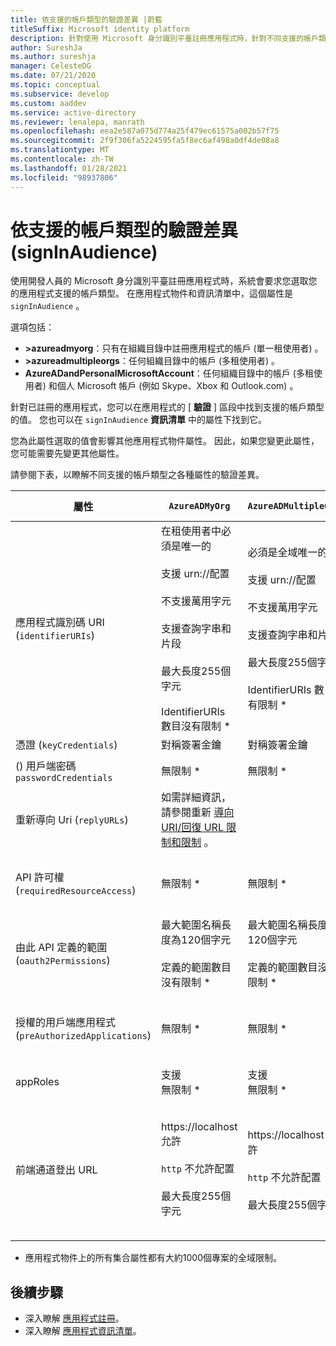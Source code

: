 ```yaml
---
title: 依支援的帳戶類型的驗證差異 |蔚藍
titleSuffix: Microsoft identity platform
description: 針對使用 Microsoft 身分識別平臺註冊應用程式時，針對不同支援的帳戶類型，瞭解各種屬性的驗證差異。
author: SureshJa
ms.author: sureshja
manager: CelesteDG
ms.date: 07/21/2020
ms.topic: conceptual
ms.subservice: develop
ms.custom: aaddev
ms.service: active-directory
ms.reviewer: lenalepa, manrath
ms.openlocfilehash: eea2e587a075d774a25f479ec61575a002b57f75
ms.sourcegitcommit: 2f9f306fa5224595fa5f8ec6af498a0df4de08a8
ms.translationtype: MT
ms.contentlocale: zh-TW
ms.lasthandoff: 01/28/2021
ms.locfileid: "98937806"
---
```

# <a name="validation-differences-by-supported-account-types-signinaudience"></a>依支援的帳戶類型的驗證差異 (signInAudience) 

使用開發人員的 Microsoft 身分識別平臺註冊應用程式時，系統會要求您選取您的應用程式支援的帳戶類型。 在應用程式物件和資訊清單中，這個屬性是 `signInAudience` 。

選項包括：

- **>azureadmyorg**：只有在組織目錄中註冊應用程式的帳戶 (單一租使用者) 。
- **>azureadmultipleorgs**：任何組織目錄中的帳戶 (多租使用者) 。
- **AzureADandPersonalMicrosoftAccount**：任何組織目錄中的帳戶 (多租使用者) 和個人 Microsoft 帳戶 (例如 Skype、Xbox 和 Outlook.com) 。

針對已註冊的應用程式，您可以在應用程式的 [ **驗證** ] 區段中找到支援的帳戶類型的值。 您也可以在 `signInAudience` **資訊清單** 中的屬性下找到它。

您為此屬性選取的值會影響其他應用程式物件屬性。 因此，如果您變更此屬性，您可能需要先變更其他屬性。

請參閱下表，以瞭解不同支援的帳戶類型之各種屬性的驗證差異。

| 屬性 | `AzureADMyOrg` | `AzureADMultipleOrgs` | `AzureADandPersonalMicrosoftAccount` 和 `PersonalMicrosoftAccount` |
|--------------|---------------|----------------|----------------|
| 應用程式識別碼 URI (`identifierURIs`)   | 在租使用者中必須是唯一的 <br><br> 支援 urn://配置 <br><br> 不支援萬用字元 <br><br> 支援查詢字串和片段 <br><br> 最大長度255個字元 <br><br> IdentifierURIs 數目沒有限制 *  | 必須是全域唯一的 <br><br> 支援 urn://配置 <br><br> 不支援萬用字元 <br><br> 支援查詢字串和片段 <br><br> 最大長度255個字元 <br><br> IdentifierURIs 數目沒有限制 * | 必須是全域唯一的 <br><br> 不支援 urn://配置 <br><br> 不支援萬用字元、片段和查詢字串 <br><br> 最大長度120個字元 <br><br> 最大值為 50 identifierURIs |
| 憑證 (`keyCredentials`)  | 對稱簽署金鑰 | 對稱簽署金鑰 | 加密和非對稱簽署金鑰 | 
|  () 用戶端密碼 `passwordCredentials` | 無限制 * | 無限制 * | 如果已啟用 liveSDK：最多2個用戶端秘密 | 
| 重新導向 Uri (`replyURLs`)  | 如需詳細資訊，請參閱重新 [導向 URI/回復 URL 限制和限制](reply-url.md) 。 | | | 
| API 許可權 (`requiredResourceAccess`)  | 無限制 * | 無限制 * | 每個應用程式最多50個資源，每個資源有30個許可權 (例如 Microsoft Graph) 。 每個應用程式200的總限制 (資源 x 許可權) 。 | 
| 由此 API 定義的範圍 (`oauth2Permissions`)  | 最大範圍名稱長度為120個字元 <br><br> 定義的範圍數目沒有限制 * | 最大範圍名稱長度為120個字元 <br><br> 定義的範圍數目沒有限制 * |  最大範圍名稱長度為40個字元 <br><br> 已定義100範圍的最大值 | 
| 授權的用戶端應用程式 (`preAuthorizedApplications`)  | 無限制 * | 無限制 * | 總計上限為500 <br><br> 已定義100用戶端應用程式的最大值 <br><br> 每個用戶端定義的最多30個範圍 | 
| appRoles | 支援 <br> 無限制 * | 支援 <br> 無限制 * | 不支援 | 
| 前端通道登出 URL | https://localhost 允許 <br><br> `http` 不允許配置 <br><br> 最大長度255個字元 | https://localhost 允許 <br><br> `http` 不允許配置 <br><br> 最大長度255個字元 | <br><br> https://localhost 允許， http://localhost MSA 失敗 <br><br> 最大長度255個字元 <br><br> `http` 不允許配置 <br><br> 不支援萬用字元 | 

* 應用程式物件上的所有集合屬性都有大約1000個專案的全域限制。

## <a name="next-steps"></a>後續步驟

- 深入瞭解 [應用程式註冊](app-objects-and-service-principals.md)。
- 深入瞭解 [應用程式資訊清單](reference-app-manifest.md)。
